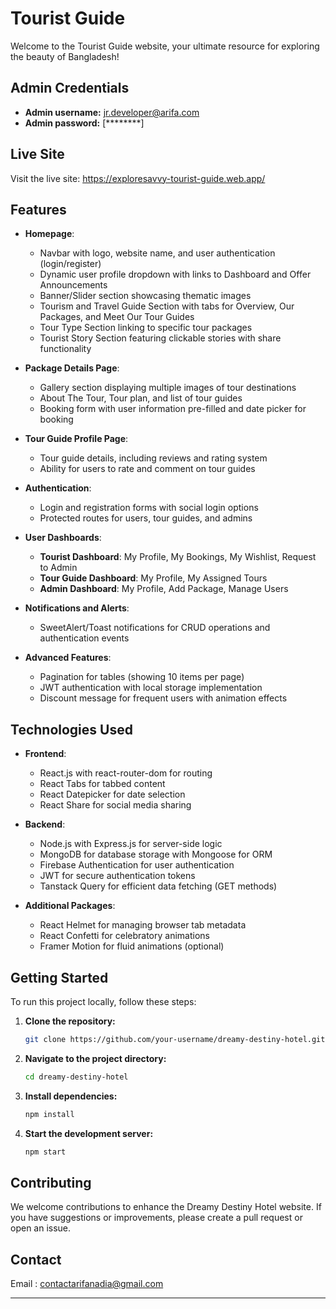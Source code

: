 # Tourist Guide

Welcome to the Tourist Guide website, your ultimate resource for exploring the beauty of Bangladesh!

## Admin Credentials

- **Admin username:** jr.developer@arifa.com
- **Admin password:** [********]

## Live Site

Visit the live site:  https://exploresavvy-tourist-guide.web.app/

## Features

- **Homepage**:
  - Navbar with logo, website name, and user authentication (login/register)
  - Dynamic user profile dropdown with links to Dashboard and Offer Announcements
  - Banner/Slider section showcasing thematic images
  - Tourism and Travel Guide Section with tabs for Overview, Our Packages, and Meet Our Tour Guides
  - Tour Type Section linking to specific tour packages
  - Tourist Story Section featuring clickable stories with share functionality

- **Package Details Page**:
  - Gallery section displaying multiple images of tour destinations
  - About The Tour, Tour plan, and list of tour guides
  - Booking form with user information pre-filled and date picker for booking

- **Tour Guide Profile Page**:
  - Tour guide details, including reviews and rating system
  - Ability for users to rate and comment on tour guides

- **Authentication**:
  - Login and registration forms with social login options
  - Protected routes for users, tour guides, and admins

- **User Dashboards**:
  - **Tourist Dashboard**: My Profile, My Bookings, My Wishlist, Request to Admin
  - **Tour Guide Dashboard**: My Profile, My Assigned Tours
  - **Admin Dashboard**: My Profile, Add Package, Manage Users

- **Notifications and Alerts**:
  - SweetAlert/Toast notifications for CRUD operations and authentication events

- **Advanced Features**:
  - Pagination for tables (showing 10 items per page)
  - JWT authentication with local storage implementation
  - Discount message for frequent users with animation effects

## Technologies Used

- **Frontend**:
  - React.js with react-router-dom for routing
  - React Tabs for tabbed content
  - React Datepicker for date selection
  - React Share for social media sharing

- **Backend**:
  - Node.js with Express.js for server-side logic
  - MongoDB for database storage with Mongoose for ORM
  - Firebase Authentication for user authentication
  - JWT for secure authentication tokens
  - Tanstack Query for efficient data fetching (GET methods)

- **Additional Packages**:
  - React Helmet for managing browser tab metadata
  - React Confetti for celebratory animations
  - Framer Motion for fluid animations (optional)

## Getting Started

To run this project locally, follow these steps:

1. **Clone the repository:**
    ```bash
    git clone https://github.com/your-username/dreamy-destiny-hotel.git
    ```
2. **Navigate to the project directory:**
    ```bash
    cd dreamy-destiny-hotel
    ```
3. **Install dependencies:**
    ```bash
    npm install
    ```
4. **Start the development server:**
    ```bash
    npm start
    ```

## Contributing

We welcome contributions to enhance the Dreamy Destiny Hotel website. If you have suggestions or improvements, please create a pull request or open an issue.

## Contact

Email : contactarifanadia@gmail.com

---

